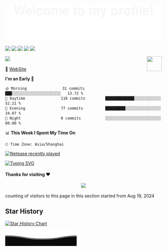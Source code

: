 ![](assets/Bottom_up.svg)

<!--   my-icons -->

[![](https://img.shields.io/badge/MacOS-Monterey-2376bc?style=flat-square&logo=apple&logoColor=ffffff)](https://www.apple.com/)
[![](https://img.shields.io/badge/-Java-007396?style=flat-square&logo=java&logoColor=ffffff)](https://www.java.com/)
[![](https://img.shields.io/badge/-Spring-6DB33F?style=flat-square&logo=spring&logoColor=white)](https://spring.io/projects/spring-framework/)
[![](https://img.shields.io/badge/-Docker-2496ED?style=flat-square&logo=docker&logoColor=ffffff)](https://www.docker.com/)
[![](https://img.shields.io/badge/-MySQL-003545?style=flat-square&logo=mysql&logoColor=white)](https://www.mysql.com/)

<!--   my-header-img -->
![](./src/header_.png)
<a href="https://www.python.org/"><img src="https://upload.wikimedia.org/wikipedia/commons/c/c3/Python-logo-notext.svg" align="right" height="48" width="48" ></a>

💬 [WebSite](https://fastx-ai.com/)

<!--START_SECTION:waka-->

**I'm an Early 🐤** 

```text
🌞 Morning                31 commits          ███░░░░░░░░░░░░░░░░░░░░░░   13.72 % 
🌆 Daytime                118 commits         █████████████░░░░░░░░░░░░   52.21 % 
🌃 Evening                77 commits          █████████░░░░░░░░░░░░░░░░   34.07 % 
🌙 Night                  0 commits           ░░░░░░░░░░░░░░░░░░░░░░░░░   00.00 % 
```

📊 **This Week I Spent My Time On** 

```text
🕑︎ Time Zone: Asia/Shanghai
```

<!--END_SECTION:waka-->

[![Netease recently played](https://netease-recent-profile.vercel.app/?id=82239522&theme=card&themeColor=e60026&size=300)](https://netease-recent-profile.vercel.app/?id=82239522&theme=card&themeColor=e60026&size=300)

<!--   my-ticker -->    
[![Typing SVG](https://readme-typing-svg.herokuapp.com?color=%2336BCF7&center=true&vCenter=true&width=600&lines=Hi+there+👋,+I+am+STARK;+Welcome+to+My+Profile!;Over+10+years+of+programming+experience;Always+learning+new+things)](https://git.io/typing-svg)

#### Thanks for visiting :heart:

<p align="center"> 
<img src="https://profile-counter.glitch.me/TONY-STARK-TECH/count.svg">  

counting of visitors to this page in this section started from Aug 19, 2024

## Star History

[![Star History Chart](https://api.star-history.com/svg?repos=TONY-STARK-TECH/TONY-STARK-TECH&type=Date)](https://star-history.com/#TONY-STARK-TECH/TONY-STARK-TECH&Date)

![](assets/Bottom_down.svg)
